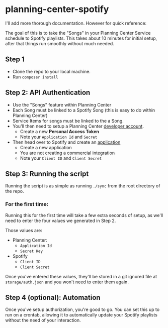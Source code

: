 # planning-center-spotify

I'll add more thorough documentation. However for quick reference:

The goal of this is to take the "Songs" in your Planning Center Service schedule to Spotify playlists.
This takes about 10 minutes for initial setup, after that things run smoothly without much needed.

## Step 1
- Clone the repo to your local machine.
- Run `composer install`

## Step 2: API Authentication
- Use the "Songs" feature within Planning Center
- Each Song must be linked to a Spotify Song (this is easy to do within Planning Center)
- Service Items for songs must be linked to the a Song.
- You'll then need to setup a Planning Center [developer account](https://developer.planning.center/docs/#/introduction).
  - Create a new **Personal Access Token**
  - Note your `Application Id` and `Secret`
- Then head over to Spotify and create an [application](https://developer.spotify.com/documentation/general/guides/app-settings/#register-your-app)
  - Create a new application
  - You are not creating a commercial integration
  - Note your `Client ID` and `Client Secret`

## Step 3: Running the script

Running the script is as simple as running `./sync` from the root directory of the repo.

### For the first time:

Running this for the first time will take a few extra seconds of setup, as we'll need to enter the four values we generated in Step 2.

Those values are:
  - Planning Center:
    - `Application Id`
    - `Secret Key`
  - Spotify
    - `Client ID`
    - `Client Secret`

Once you've entered these values, they'll be stored in a git ignored file at `storage/auth.json` and you won't need to enter them again.

## Step 4 (optional): Automation

Once you've setup authorization, you're good to go.
You can set this up to run on a crontab, allowing it to automatically update your Spotify playlists without the need of your interaction.
